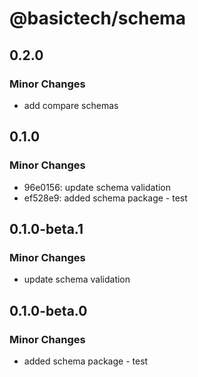 # @basictech/schema

## 0.2.0

### Minor Changes

- add compare schemas

## 0.1.0

### Minor Changes

- 96e0156: update schema validation
- ef528e9: added schema package - test

## 0.1.0-beta.1

### Minor Changes

- update schema validation

## 0.1.0-beta.0

### Minor Changes

- added schema package - test
